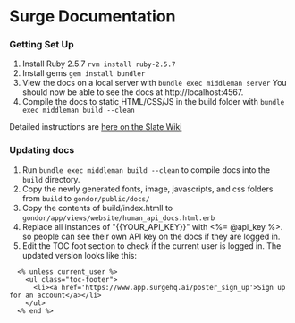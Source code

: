 
# Surge Documentation

### Getting Set Up

1. Install Ruby 2.5.7 `rvm install ruby-2.5.7`
2. Install gems `gem install bundler`
3. View the docs on a local server with `bundle exec middleman server` You should now be able to see the docs at http://localhost:4567.
4. Compile the docs to static HTML/CSS/JS in the build folder with `bundle exec middleman build --clean`

Detailed instructions are [here on the Slate Wiki](https://github.com/slatedocs/slate/wiki/Using-Slate-Natively)


### Updating docs

1. Run `bundle exec middleman build --clean` to compile docs into the `build` directory. 
2. Copy the newly generated fonts, image, javascripts, and css folders from `build` to `gondor/public/docs/`
3. Copy the contents of build/index.htmll to `gondor/app/views/website/human_api_docs.html.erb`
4. Replace all instances of "{{YOUR_API_KEY}}" with <%= @api_key %>. so people can see their own API key on the docs if they are logged in.
5. Edit the TOC foot section to check if the current user is logged in. The updated version looks like this:

```
  <% unless current_user %>
    <ul class="toc-footer">
      <li><a href='https://www.app.surgehq.ai/poster_sign_up'>Sign up for an account</a></li>
    </ul>
  <% end %>
  ```